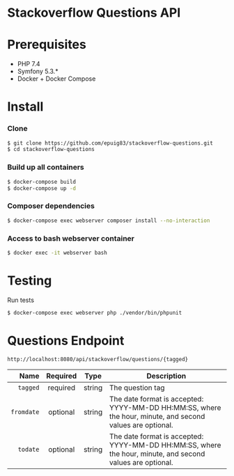 # Stackoverflow Questions API

Prerequisites
===================

- PHP 7.4
- Symfony 5.3.*
- Docker + Docker Compose

Install
===================

### Clone

```sh
$ git clone https://github.com/epuig83/stackoverflow-questions.git
$ cd stackoverflow-questions
```

### Build up all containers

```sh
$ docker-compose build
$ docker-compose up -d
```

### Composer dependencies

```sh
$ docker-compose exec webserver composer install --no-interaction
```

### Access to bash webserver container

```sh
$ docker exec -it webserver bash
```


Testing
===================
Run tests

```sh
$ docker-compose exec webserver php ./vendor/bin/phpunit
```

Questions Endpoint
===================

```console
http://localhost:8080/api/stackoverflow/questions/{tagged}
```


|          Name  | Required |  Type   | Description                                                                                               |
| --------------:|:--------:|:-------:| --------------------------------------------------------------------------------------------------------- |
|     `tagged`   | required | string  | The question tag                                                                                          |
|     `fromdate` | optional | string  | The date format is accepted: YYYY-MM-DD HH:MM:SS, where the hour, minute, and second values are optional. |
|     `todate`   | optional | string  | The date format is accepted: YYYY-MM-DD HH:MM:SS, where the hour, minute, and second values are optional. |

